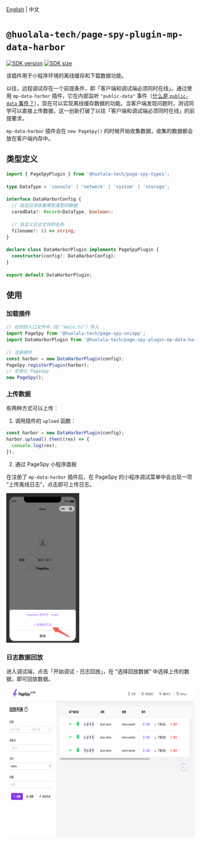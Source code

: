 [npm-image]: https://img.shields.io/npm/v/@huolala-tech/page-spy-plugin-mp-data-harbor?logo=npm&label=version
[npm-url]: https://www.npmjs.com/package/@huolala-tech/page-spy-plugin-mp-data-harbor
[minified-image]: https://img.shields.io/bundlephobia/min/@huolala-tech/page-spy-plugin-mp-data-harbor
[minified-url]: https://unpkg.com/browse/@huolala-tech/page-spy-plugin-mp-data-harbor/dist/iife/index.min.js

[English](./README.md) | 中文

# `@huolala-tech/page-spy-plugin-mp-data-harbor`

[![SDK version][npm-image]][npm-url]
[![SDK size][minified-image]][minified-url]

该插件用于小程序环境的离线缓存和下载数据功能。

以往，远程调试存在一个前提条件，即「客户端和调试端必须同时在线」。通过使用 `mp-data-harbor` 插件，它在内部监听 `"public-data"` 事件（[什么是 `public-data` 事件？](../../docs/plugin_zh.md#行为约定)），现在可以实现离线缓存数据的功能。当客户端发现问题时，测试同学可以直接上传数据，这一创新打破了以往「客户端和调试端必须同时在线」的前提要求。

`mp-data-harbor` 插件会在 `new PageSpy()` 的时候开始收集数据，收集的数据都会放在客户端内存中。

## 类型定义

```ts
import { PageSpyPlugin } from '@huolala-tech/page-spy-types';

type DataType = 'console' | 'network' | 'system' | 'storage';

interface DataHarborConfig {
  // 指定应该收集哪些类型的数据
  caredData?: Record<DataType, boolean>;

  // 自定义日志文件的名称
  filename?: () => string;
}

declare class DataHarborPlugin implements PageSpyPlugin {
  constructor(config?: DataHarborConfig);
}

export default DataHarborPlugin;
```

## 使用

### 加载插件

```ts
// 在你的入口文件中（如 "main.ts"）导入
import PageSpy from '@huolala-tech/page-spy-uniapp';
import DataHarborPlugin from '@huolala-tech/page-spy-plugin-mp-data-harbor';

// 注册插件
const harbor = new DataHarborPlugin(config);
PageSpy.registerPlugin(harbor);
// 实例化 PageSpy
new PageSpy();
```

### 上传数据

有两种方式可以上传：

1. 调用插件的 `upload` 函数：

```js
const harbor = new DataHarborPlugin(config);
harbor.upload().then((res) => {
  console.log(res);
});
```

2. 通过 PageSpy 小程序面板

在注册了 `mp-data-harbor` 插件后，在 PageSpy 的小程序调试菜单中会出现一项 “上传离线日志”，点击即可上传日志。

<img src="./screenshots/modal.png" alt="Download" height="400" />

### 日志数据回放

进入调试端，点击「开始调试 - 日志回放」，在 “选择回放数据” 中选择上传的数据，即可回放数据。

<img src="./screenshots/guide.png" alt="Entry" height="400" />
